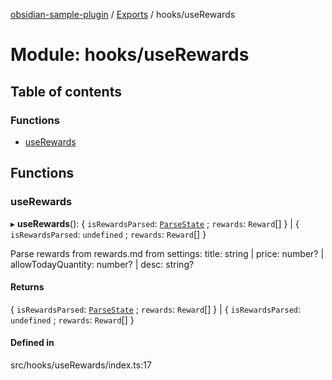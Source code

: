 [obsidian-sample-plugin](../README.md) / [Exports](../modules.md) / hooks/useRewards

# Module: hooks/useRewards

## Table of contents

### Functions

- [useRewards](hooks_useRewards.md#userewards)

## Functions

### useRewards

▸ **useRewards**(): \{ `isRewardsParsed`: [`ParseState`](hooks_types.md#parsestate) ; `rewards`: `Reward`[]  } \| \{ `isRewardsParsed`: `undefined` ; `rewards`: `Reward`[]  }

Parse rewards from rewards.md from settings: title: string | price: number? | allowTodayQuantity: number? | desc: string?

#### Returns

\{ `isRewardsParsed`: [`ParseState`](hooks_types.md#parsestate) ; `rewards`: `Reward`[]  } \| \{ `isRewardsParsed`: `undefined` ; `rewards`: `Reward`[]  }

#### Defined in

src/hooks/useRewards/index.ts:17
